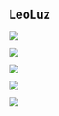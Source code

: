 ## LeoLuz

![](http://github-profile-summary-cards.vercel.app/api/cards/profile-details?username=leoluz&theme=nord_bright)

![](http://github-profile-summary-cards.vercel.app/api/cards/repos-per-language?username=leoluz&theme=nord_bright)

![](http://github-profile-summary-cards.vercel.app/api/cards/most-commit-language?username=leoluz&theme=nord_bright)

![](http://github-profile-summary-cards.vercel.app/api/cards/stats?username=leoluz&theme=nord_bright)

![](http://github-profile-summary-cards.vercel.app/api/cards/productive-time?username=leoluz&theme=nord_bright&utcOffset=8)
